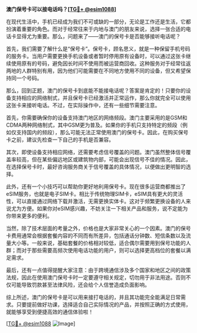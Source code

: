 **澳门保号卡可以接电话吗？[[TG💪+ @esim1088](https://t.me/s/esim1088)]**

在现代生活中，手机已经成为我们不可或缺的一部分，无论是工作还是生活，它都扮演着重要的角色。而对于经常往来于内地与澳门的朋友来说，选择一张合适的电话卡显得尤为重要。那么，问题来了——澳门的保号卡是否能够接听电话呢？

首先，我们需要了解什么是“保号卡”。保号卡，顾名思义，就是一种保留手机号码的服务卡。当用户需要更换手机设备或者暂时停用原有设备时，可以通过这张卡继续使用原有的号码，避免因长时间不使用而被运营商回收。这种服务对于经常往返两地的人群特别有用，因为他们可能需要在不同地方使用不同的设备，但又希望保持同一个号码。

那么，回到正题，澳门的保号卡到底能不能接电话呢？答案是肯定的！只要你的设备支持相应的网络制式，并且保号卡已经激活并正常运作，那么你就完全可以使用这张卡来接听电话。不过，在实际操作中，还有一些细节需要注意。

首先，你需要确保你的设备支持澳门地区的网络频段。澳门主要采用的是GSM和CDMA两种网络制式，其中GSM更为普及。如果你的手机只支持特定的频段（例如仅支持国内的频段），那么可能无法正常使用澳门的保号卡。因此，在购买保号卡之前，建议先检查一下自己的手机是否兼容。

其次，即使设备支持相应网络，还需要考虑信号覆盖的问题。澳门虽然整体信号覆盖率较高，但在某些偏远地区或建筑物内部，可能会出现信号不佳的情况。因此，在选择保号卡时，最好咨询服务商关于信号覆盖的具体情况，以便做出更明智的选择。

此外，还有一个小技巧可以帮助你更好地利用保号卡。现在很多运营商都推出了eSIM服务，也就是电子SIM卡。相比于传统物理SIM卡，eSIM具有更大的灵活性，可以直接通过网络下载并激活，无需更换实体卡。这对于频繁更换设备的人来说尤为方便。如果你对eSIM感兴趣，不妨关注一下相关产品和服务，说不定能为你带来更多的便利。

当然，除了技术层面的考量之外，价格也是大家非常关心的一个因素。澳门的保号卡费用通常会根据套餐内容的不同而有所差异，包括通话分钟数、短信条数以及流量大小等。一般来说，基础套餐的价格相对较低，适合偶尔需要用到保号功能的人群；而对于那些需要高频次使用电话功能的用户，则可以选择更高档位的套餐以满足需求。

最后，还有一点值得提醒大家注意：由于跨境通信涉及多个国家和地区之间的政策法规，因此在使用澳门保号卡时一定要遵守相关规定，切勿用于非法用途。否则不仅可能导致罚款甚至法律风险，还会给个人信誉造成负面影响。

综上所述，澳门的保号卡是可以用来接打电话的，并且其功能完全能满足日常需求。只要提前做好功课，选择适合自己实际情况的产品，并按照正确的方式使用，就能够享受到便捷高效的通信体验啦！

[[TG💪+ @esim1088](https://t.me/s/esim1088) ![Image](https://i.postimg.cc/4NQfJmqS/Snipaste-2025-05-13-00-14-12.png)]